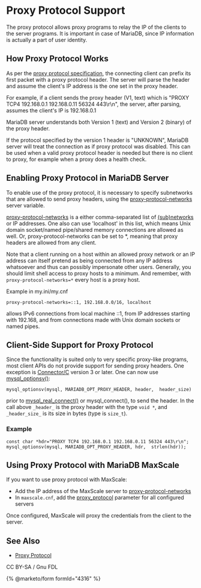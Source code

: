 # Proxy Protocol Support

The proxy protocol allows proxy programs to relay the IP of the clients to the server programs. It is important in case of MariaDB, since IP information is actually a part of user identity.

## How Proxy Protocol Works

As per the [proxy protocol specification](https://www.haproxy.org/download/1.8/doc/proxy-protocol.txt), the connecting client can prefix its first packet with a proxy protocol header. The server will parse the header and assume the client's IP address is the one set in the proxy header.

For example, if a client sends the proxy header (V1, text) which is "PROXY TCP4 192.168.0.1 192.168.0.11 56324 443\r\n", the server, after parsing, assumes the client's IP is 192.168.0.1

MariaDB server understands both Version 1 (text) and Version 2 (binary) of the proxy header.

If the protocol specified by the version 1 header is "UNKNOWN", MariaDB server will treat the connection as if proxy protocol was disabled. This can be used when a valid proxy protocol header is needed but there is no client to proxy, for example when a proxy does a health check.

## Enabling Proxy Protocol in MariaDB Server

To enable use of the proxy protocol, it is necessary to specify subnetworks that are allowed to send proxy headers, using the [proxy-protocol-networks](../../../ha-and-performance/optimization-and-tuning/system-variables/server-system-variables.md#proxy_protocol_networks) server variable.

[proxy-protocol-networks](../../../ha-and-performance/optimization-and-tuning/system-variables/server-system-variables.md#proxy_protocol_networks) is a either comma-separated list of [(sub)networks](https://en.wikipedia.org/wiki/Subnetwork) or IP addresses. One also can use 'localhost' in this list, which means Unix domain socket/named pipe/shared memory connections are allowed as well. Or, proxy-protocol-networks can be set to \*, meaning that proxy headers are allowed from any client.

Note that a client running on a host within an allowed proxy network or an IP address can itself pretend as being connected from any IP address whatsoever and thus can possibly impersonate other users. Generally, you should limit shell access to proxy hosts to a minimum. And remember, with `proxy-protocol-networks=*` every host is a proxy host.

Example in my.ini/my.cnf

```
proxy-protocol-networks=::1, 192.168.0.0/16, localhost
```

allows IPv6 connections from local machine ::1, from IP addresses starting with 192.168, and from connections made with Unix domain sockets or named pipes.

## Client-Side Support for Proxy Protocol

Since the functionality is suited only to very specific proxy-like programs, most client APIs do not provide support for sending proxy headers. One exception is [Connector/C](https://app.gitbook.com/s/CjGYMsT2MVP4nd3IyW2L/mariadb-connector-c) version 3 or later. One can now use [mysql\_optionsv()](https://app.gitbook.com/s/CjGYMsT2MVP4nd3IyW2L/mariadb-connector-c/api-functions/mysql_optionsv):

```
mysql_optionsv(mysql, MARIADB_OPT_PROXY_HEADER, header,  header_size)
```

prior to [mysql\_real\_connect()](https://app.gitbook.com/s/CjGYMsT2MVP4nd3IyW2L/mariadb-connector-c/api-functions/mysql_real_connect) or mysql\_connect(), to send the header. In the call above `_header_` is the proxy header with the type `void *`, and `_header_size_` is its size in bytes (type is `size_t`).

### Example

```
const char *hdr="PROXY TCP4 192.168.0.1 192.168.0.11 56324 443\r\n";
mysql_optionsv(mysql, MARIADB_OPT_PROXY_HEADER, hdr,  strlen(hdr));
```

## Using Proxy Protocol with MariaDB MaxScale

If you want to use proxy protocol with MaxScale:

* Add the IP address of the MaxScale server to [proxy-protocol-networks](../../../ha-and-performance/optimization-and-tuning/system-variables/server-system-variables.md#proxy_protocol_networks)
* In `maxscale.cnf`, add the [proxy\_protocol](https://app.gitbook.com/s/0pSbu5DcMSW4KwAkUcmX/other-maxscale-versions/mariadb-maxscale-25/maxscale-25-getting-started/mariadb-maxscale-25-mariadb-maxscale-configuration-guide#proxy_protocol) parameter for all configured servers

Once configured, MaxScale will proxy the credentials from the client to the server.

## See Also

* [Proxy Protocol](https://www.haproxy.org/download/1.8/doc/proxy-protocol.txt)

CC BY-SA / Gnu FDL

{% @marketo/form formId="4316" %}

